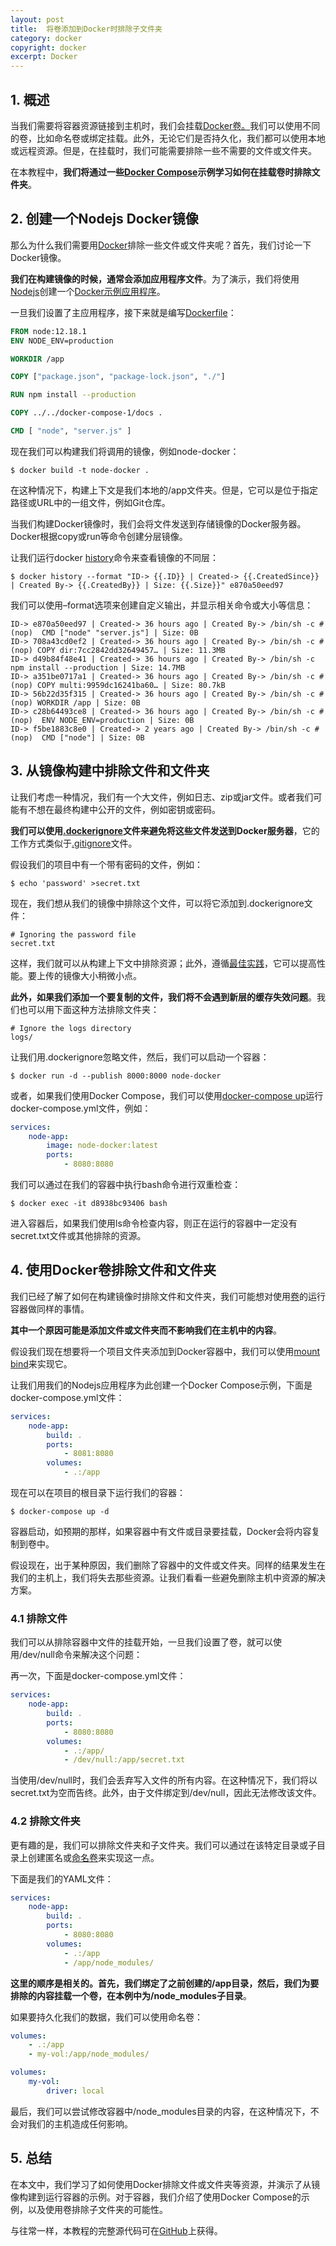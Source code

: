 ```yaml
---
layout: post
title:  将卷添加到Docker时排除子文件夹
category: docker
copyright: docker
excerpt: Docker
---
```


## 1. 概述

当我们需要将容器资源链接到主机时，我们会挂载[Docker卷。]()我们可以使用不同的卷，比如命名卷或绑定挂载。此外，无论它们是否持久化，我们都可以使用本地或远程资源。但是，在挂载时，我们可能需要排除一些不需要的文件或文件夹。

在本教程中，**我们将通过一些[Docker Compose]()示例学习如何在挂载卷时排除文件夹**。

## 2. 创建一个Nodejs Docker镜像

那么为什么我们需要用[Docker]()排除一些文件或文件夹呢？首先，我们讨论一下Docker镜像。

**我们在构建镜像的时候，通常会添加应用程序文件**。为了演示，我们将使用[Nodejs](https://nodejs.org/en/)创建一个[Docker示例应用程序](https://www.docker.com/blog/getting-started-with-docker-using-node-jspart-i/)。

一旦我们设置了主应用程序，接下来就是编写[Dockerfile](https://docs.docker.com/engine/reference/builder/)：

```dockerfile
FROM node:12.18.1
ENV NODE_ENV=production

WORKDIR /app

COPY ["package.json", "package-lock.json", "./"]

RUN npm install --production

COPY ../../docker-compose-1/docs .

CMD [ "node", "server.js" ]
```

现在我们可以构建我们将调用的镜像，例如node-docker：

```shell
$ docker build -t node-docker .
```

在这种情况下，构建上下文是我们本地的/app文件夹。但是，它可以是位于指定路径或URL中的一组文件，例如Git仓库。

当我们构建Docker镜像时，我们会将文件发送到存储镜像的Docker服务器。Docker根据copy或run等命令创建分层镜像。

让我们运行docker [history](https://docs.docker.com/engine/reference/commandline/history/)命令来查看镜像的不同层：

```shell
$ docker history --format "ID-> {{.ID}} | Created-> {{.CreatedSince}} | Created By-> {{.CreatedBy}} | Size: {{.Size}}" e870a50eed97
```

我们可以使用–format选项来创建自定义输出，并显示相关命令或大小等信息：

```shell
ID-> e870a50eed97 | Created-> 36 hours ago | Created By-> /bin/sh -c #(nop)  CMD ["node" "server.js"] | Size: 0B
ID-> 708a43cd0ef2 | Created-> 36 hours ago | Created By-> /bin/sh -c #(nop) COPY dir:7cc2842dd32649457… | Size: 11.3MB
ID-> d49b84f48e41 | Created-> 36 hours ago | Created By-> /bin/sh -c npm install --production | Size: 14.7MB
ID-> a351be0717a1 | Created-> 36 hours ago | Created By-> /bin/sh -c #(nop) COPY multi:9959dc16241ba60… | Size: 80.7kB
ID-> 56b22d35f315 | Created-> 36 hours ago | Created By-> /bin/sh -c #(nop) WORKDIR /app | Size: 0B
ID-> c28b64493ce8 | Created-> 36 hours ago | Created By-> /bin/sh -c #(nop)  ENV NODE_ENV=production | Size: 0B
ID-> f5be1883c8e0 | Created-> 2 years ago | Created By-> /bin/sh -c #(nop)  CMD ["node"] | Size: 0B
```

## 3. 从镜像构建中排除文件和文件夹

让我们考虑一种情况，我们有一个大文件，例如日志、zip或jar文件。或者我们可能有不想在最终构建中公开的文件，例如密钥或密码。

**我们可以使用[.dockerignore](https://docs.docker.com/engine/reference/builder/#dockerignore-file)文件来避免将这些文件发送到Docker服务器**，它的工作方式类似于[.gitignore](https://git-scm.com/docs/gitignore)文件。

假设我们的项目中有一个带有密码的文件，例如：

```shell
$ echo 'password' >secret.txt
```

现在，我们想从我们的镜像中排除这个文件，可以将它添加到.dockerignore文件：

```shell
# Ignoring the password file 
secret.txt
```

这样，我们就可以从构建上下文中排除资源；此外，遵循[最佳实践](https://docs.docker.com/develop/develop-images/dockerfile_best-practices/)，它可以提高性能。要上传的镜像大小稍微小点。

**此外，如果我们添加一个要复制的文件，我们将不会遇到新层的缓存失效问题**。我们也可以用下面这种方法排除文件夹：

```shell
# Ignore the logs directory
logs/
```

让我们用.dockerignore忽略文件，然后，我们可以启动一个容器：

```shell
$ docker run -d --publish 8000:8000 node-docker
```

或者，如果我们使用Docker Compose，我们可以使用[docker-compose up](https://docs.docker.com/engine/reference/commandline/compose_up/)运行docker-compose.yml文件，例如：

```yaml
services:
    node-app:
        image: node-docker:latest
        ports:
            - 8080:8080
```

我们可以通过在我们的容器中执行bash命令进行双重检查：

```shell
$ docker exec -it d8938bc93406 bash
```

进入容器后，如果我们使用ls命令检查内容，则正在运行的容器中一定没有secret.txt文件或其他排除的资源。

## 4. 使用Docker卷排除文件和文件夹

我们已经了解了如何在构建镜像时排除文件和文件夹，我们可能想对使用[卷]()的运行容器做同样的事情。

**其中一个原因可能是添加文件或文件夹而不影响我们在主机中的内容**。

假设我们现在想要将一个项目文件夹添加到Docker容器中，我们可以使用[mount bind](https://docs.docker.com/storage/bind-mounts/)来实现它。

让我们用我们的Nodejs应用程序为此创建一个Docker Compose示例，下面是docker-compose.yml文件：

```yaml
services:
    node-app:
        build: .
        ports:
            - 8081:8080
        volumes:
            - .:/app
```

现在可以在项目的根目录下运行我们的容器：

```shell
$ docker-compose up -d
```

容器启动，如预期的那样，如果容器中有文件或目录要挂载，Docker会将内容复制到卷中。

假设现在，出于某种原因，我们删除了容器中的文件或文件夹。同样的结果发生在我们的主机上，我们将失去那些资源。让我们看看一些避免删除主机中资源的解决方案。

### 4.1 排除文件

我们可以从排除容器中文件的挂载开始，一旦我们设置了卷，就可以使用/dev/null命令来解决这个问题：

再一次，下面是docker-compose.yml文件：

```yaml
services:
    node-app:
        build: .
        ports:
            - 8080:8080
        volumes:
            - .:/app/
            - /dev/null:/app/secret.txt
```

当使用/dev/null时，我们会丢弃写入文件的所有内容。在这种情况下，我们将以secret.txt为空而告终。此外，由于文件绑定到/dev/null，因此无法修改该文件。

### 4.2 排除文件夹

更有趣的是，我们可以排除文件夹和子文件夹。我们可以通过在该特定目录或子目录上创建匿名或[命名卷](https://docs.docker.com/storage/volumes/)来实现这一点。

下面是我们的YAML文件：

```yaml
services:
    node-app:
        build: .
        ports:
            - 8080:8080
        volumes:
            - .:/app
            - /app/node_modules/
```

**这里的顺序是相关的。首先，我们绑定了之前创建的/app目录，然后，我们为要排除的内容挂载一个卷，在本例中为/node_modules子目录**。

如果要持久化我们的数据，我们可以使用命名卷：

```yaml
volumes:
    - .:/app
    - my-vol:/app/node_modules/

volumes:
    my-vol:
        driver: local
```

最后，我们可以尝试修改容器中/node_modules目录的内容，在这种情况下，不会对我们的主机造成任何影响。

## 5. 总结

在本文中，我们学习了如何使用Docker排除文件或文件夹等资源，并演示了从镜像构建到运行容器的示例。对于容器，我们介绍了使用Docker Compose的示例，以及使用卷排除子文件夹的可能性。

与往常一样，本教程的完整源代码可在[GitHub](https://github.com/tuyucheng7/taketoday-tutorial4j/tree/master/docker-modules)上获得。